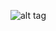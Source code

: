 ![alt tag](https://raw.github.com/tangotouch/Open-chat-heads/master/Open-chat-heads/OpenChatHeads/Example/Image/avator/10.png)
